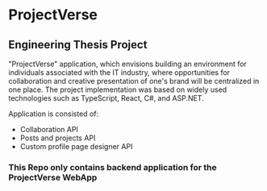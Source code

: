 # ProjectVerse
## Engineering Thesis Project
"ProjectVerse" application, which envisions building an environment for individuals associated with the IT industry, where opportunities 
for collaboration and creative presentation of one's brand will be centralized in one place. The 
project implementation was based on widely used technologies such as TypeScript, React, C#, 
and ASP.NET. 

Application is consisted of:
- Collaboration API
- Posts and projects API
- Custom profile page designer API

### This Repo only contains backend application for the ProjectVerse WebApp 
